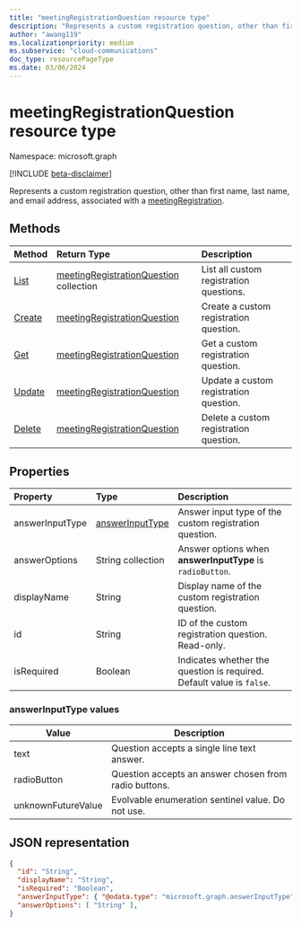 ```yaml
---
title: "meetingRegistrationQuestion resource type"
description: "Represents a custom registration question, other than first name, last name, and email address, associated with a meetingRegistration."
author: "awang119"
ms.localizationpriority: medium
ms.subservice: "cloud-communications"
doc_type: resourcePageType
ms.date: 03/06/2024
---
```


# meetingRegistrationQuestion resource type

Namespace: microsoft.graph

[!INCLUDE [beta-disclaimer](../../includes/beta-disclaimer.md)]

Represents a custom registration question, other than first name, last name, and email address, associated with a [meetingRegistration](meetingRegistration.md).

## Methods

| Method | Return Type | Description |
| :----- | :---------- | :---------- |
|[List](../api/meetingregistration-list-customquestions.md) | [meetingRegistrationQuestion](meetingregistrationquestion.md) collection | List all custom registration questions. |
|[Create](../api/meetingregistration-post-customquestions.md) | [meetingRegistrationQuestion](meetingregistrationquestion.md) | Create a custom registration question. |
|[Get](../api/meetingregistrationquestion-get.md) | [meetingRegistrationQuestion](meetingregistrationquestion.md) | Get a custom registration question. |
|[Update](../api/meetingregistrationquestion-update.md) | [meetingRegistrationQuestion](meetingregistrationquestion.md) | Update a custom registration question. |
|[Delete](../api/meetingregistrationquestion-delete.md) | [meetingRegistrationQuestion](meetingregistrationquestion.md) | Delete a custom registration question. |

## Properties

| Property | Type | Description |
| :------- | :--- | :---------- |
| answerInputType | [answerInputType](#answerinputtype-values) | Answer input type of the custom registration question. |
| answerOptions | String collection | Answer options when **answerInputType** is `radioButton`. |
| displayName | String | Display name of the custom registration question. |
| id | String | ID of the custom registration question. Read-only. |
| isRequired | Boolean | Indicates whether the question is required. Default value is `false`. |

### answerInputType values

| Value              | Description |
|--------------------|-------------|
| text | Question accepts a single line text answer. |
| radioButton | Question accepts an answer chosen from radio buttons. |
| unknownFutureValue | Evolvable enumeration sentinel value. Do not use. |

## JSON representation

<!-- {
  "blockType": "resource",
  "@odata.type": "microsoft.graph.meetingRegistrationQuestion"
}-->

```json
{
  "id": "String",
  "displayName": "String",
  "isRequired": "Boolean",
  "answerInputType": { "@odata.type": "microsoft.graph.answerInputType" },
  "answerOptions": [ "String" ],
}
```
